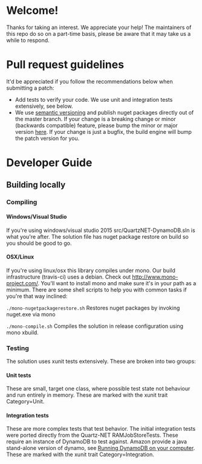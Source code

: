 # Welcome!
Thanks for taking an interest. We appreciate your help! The maintainers of this repo do so on a part-time basis, please be aware that it may take us a while to respond.

# Pull request guidelines
It'd be appreciated if you follow the recommendations below when submitting a patch:
* Add tests to verify your code. We use unit and integration tests extensively, see below. 
* We use [semantic versioning](https://docs.microsoft.com/en-us/nuget/create-packages/prerelease-packages#semantic-versioning
) and publish nuget packages directly out of the master branch. If your change is a breaking change or minor (backwards compatible) feature, please bump the minor or major version [here](https://github.com/lukeryannetnz/quartznet-dynamodb/blob/master/appveyor.yml#L10). If your change is just a bugfix, the build engine will bump the patch version for you.  

# Developer Guide
## Building locally

### Compiling
#### Windows/Visual Studio
If you're using windows/visual studio 2015 src/QuartzNET-DynamoDB.sln is what you're after. The solution file has nuget package restore on build so you should be good to go.

#### OSX/Linux
If you're using linux/osx this library compiles under mono. Our build infrastructure (travis-ci) uses a debian. Check out http://www.mono-project.com/. You'll want to install mono and make sure it's in your path as a minimum.
There are some shell scripts to help you with common tasks if you're that way inclined:

`./mono-nugetpackagerestore.sh` Restores nuget packages by invoking nuget.exe via mono

`./mono-compile.sh` Compiles the solution in release configuration using mono xbuild.

### Testing
The solution uses xunit tests extensively. These are broken into two groups:
#### Unit tests
These are small, target one class, where possible test state not behaviour and run entirely in memory. These are marked with the xunit trait Category=Unit.
#### Integration tests
These are more complex tests that test behavior. The initial integration tests were ported directly from the Quartz-NET RAMJobStoreTests. These require an instance of DynamoDB to test against. Amazon provide a java stand-alone version of dynamo, see [Running DynamoDB on your computer](http://docs.aws.amazon.com/amazondynamodb/latest/developerguide/Tools.DynamoDBLocal.html). These are marked with the xunit trait Category=Integration.
